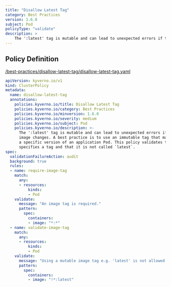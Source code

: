 ```yaml
---
title: "Disallow Latest Tag"
category: Best Practices
version: 1.6.0
subject: Pod
policyType: "validate"
description: >
    The ':latest' tag is mutable and can lead to unexpected errors if the image changes. A best practice is to use an immutable tag that maps to a specific version of an application Pod. This policy validates that the image specifies a tag and that it is not called `latest`.
---
```


## Policy Definition
<a href="https://github.com/kyverno/policies/raw/main//best-practices/disallow-latest-tag/disallow-latest-tag.yaml" target="-blank">/best-practices/disallow-latest-tag/disallow-latest-tag.yaml</a>

```yaml
apiVersion: kyverno.io/v1
kind: ClusterPolicy
metadata:
  name: disallow-latest-tag
  annotations:
    policies.kyverno.io/title: Disallow Latest Tag
    policies.kyverno.io/category: Best Practices
    policies.kyverno.io/minversion: 1.6.0
    policies.kyverno.io/severity: medium
    policies.kyverno.io/subject: Pod
    policies.kyverno.io/description: >-
      The ':latest' tag is mutable and can lead to unexpected errors if the
      image changes. A best practice is to use an immutable tag that maps to
      a specific version of an application Pod. This policy validates that the image
      specifies a tag and that it is not called `latest`.
spec:
  validationFailureAction: audit
  background: true
  rules:
  - name: require-image-tag
    match:
      any:
      - resources:
          kinds:
          - Pod
    validate:
      message: "An image tag is required."
      pattern:
        spec:
          containers:
          - image: "*:*"
  - name: validate-image-tag
    match:
      any:
      - resources:
          kinds:
          - Pod
    validate:
      message: "Using a mutable image tag e.g. 'latest' is not allowed."
      pattern:
        spec:
          containers:
          - image: "!*:latest"
```
